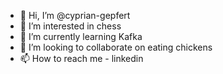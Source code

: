 - 👋 Hi, I’m @cyprian-gepfert
- 👀 I’m interested in chess
- 🌱 I’m currently learning Kafka
- 💞️ I’m looking to collaborate on eating chickens
- 📫 How to reach me - linkedin

<!---
cyprian-gepfert/cyprian-gepfert is a ✨ special ✨ repository because its `README.md` (this file) appears on your GitHub profile.
You can click the Preview link to take a look at your changes.
--->

